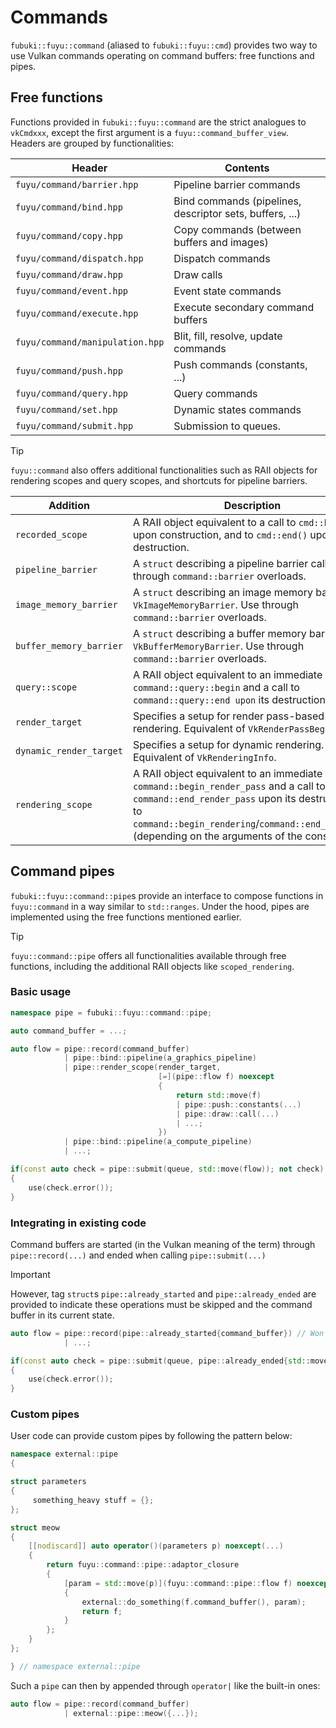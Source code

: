 # Commands

`fubuki::fuyu::command` (aliased to `fubuki::fuyu::cmd`) provides two way to use Vulkan commands operating on command buffers: free functions and pipes.

## Free functions

Functions provided in `fubuki::fuyu::command` are the strict analogues to `vkCmdxxx`, except the first argument is a `fuyu::command_buffer_view`.
Headers are grouped by functionalities:

| Header                          | Contents                                                 |
| ------------------------------- | -------------------------------------------------------- |
| `fuyu/command/barrier.hpp`      | Pipeline barrier commands                                |
| `fuyu/command/bind.hpp`         | Bind commands (pipelines, descriptor sets, buffers, ...) |
| `fuyu/command/copy.hpp`         | Copy commands (between buffers and images)               |
| `fuyu/command/dispatch.hpp`     | Dispatch commands                                        |
| `fuyu/command/draw.hpp`         | Draw calls                                               |
| `fuyu/command/event.hpp`        | Event state commands                                     |
| `fuyu/command/execute.hpp`      | Execute secondary command buffers                        |
| `fuyu/command/manipulation.hpp` | Blit, fill, resolve, update commands                     |
| `fuyu/command/push.hpp`         | Push commands (constants, ...)                           |
| `fuyu/command/query.hpp`        | Query commands                                           |
| `fuyu/command/set.hpp`          | Dynamic states commands                                  |
| `fuyu/command/submit.hpp`       | Submission to queues.                                    |


> [!TIP]
> `fuyu::command` also offers additional functionalities such as RAII objects for rendering scopes and query scopes, and shortcuts for pipeline barriers.

| Addition                | Description                                                                                                                                                                                                                                             |
| ----------------------- | ------------------------------------------------------------------------------------------------------------------------------------------------------------------------------------------------------------------------------------------------------- |
| `recorded_scope`        | A RAII object equivalent to a call to `cmd::begin()` upon construction, and to `cmd::end()` upon destruction.                                                                                                                                           |
| `pipeline_barrier`      | A `struct` describing a pipeline barrier call. Use through `command::barrier` overloads.                                                                                                                                                                |
| `image_memory_barrier`  | A `struct` describing an image memory barrier, as `VkImageMemoryBarrier`. Use through `command::barrier` overloads.                                                                                                                                     |
| `buffer_memory_barrier` | A `struct` describing a buffer memory barrier, as `VkBufferMemoryBarrier`. Use through `command::barrier` overloads.                                                                                                                                    |
| `query::scope`          | A RAII object equivalent to an immediate call to `command::query::begin` and a call to `command::query::end upon` its destruction.                                                                                                                      |
| `render_target`         | Specifies a setup for render pass-based rendering. Equivalent of `VkRenderPassBeginInfo`.                                                                                                                                                               |
| `dynamic_render_target` | Specifies a setup for dynamic rendering. Equivalent of `VkRenderingInfo`.                                                                                                                                                                               |
| `rendering_scope`       | A RAII object equivalent to an immediate call to `command::begin_render_pass` and a call to `command::end_render_pass` upon its destruction, or to `command::begin_rendering`/`command::end_rendering` (depending on the arguments of the constructor). |


## Command pipes

`fubuki::fuyu::command::pipe`s provide an interface to compose functions in `fuyu::command` in a way similar to `std::ranges`.
Under the hood, pipes are implemented using the free functions mentioned earlier.

> [!TIP]
> `fuyu::command::pipe` offers all functionalities available through free functions, including the additional RAII objects like `scoped_rendering`. 

### Basic usage

```cpp
namespace pipe = fubuki::fuyu::command::pipe;

auto command_buffer = ...;

auto flow = pipe::record(command_buffer)
            | pipe::bind::pipeline(a_graphics_pipeline)
            | pipe::render_scope(render_target,
                                 [=](pipe::flow f) noexcept
                                 {
                                     return std::move(f)
                                     | pipe::push::constants(...)
                                     | pipe::draw::call(...)
                                     | ...;
                                 })
            | pipe::bind::pipeline(a_compute_pipeline)
            | ...;

if(const auto check = pipe::submit(queue, std::move(flow)); not check)
{
    use(check.error());
}
```

### Integrating in existing code

Command buffers are started (in the Vulkan meaning of the term) through `pipe::record(...)` and ended when calling `pipe::submit(...)`

> [!IMPORTANT]
> However, tag `struct`s `pipe::already_started` and `pipe::already_ended` are provided to indicate these operations must be skipped and the command buffer in its current state.

```cpp
auto flow = pipe::record(pipe::already_started{command_buffer}) // Won't call vkBeginCommandBuffer on the command buffer
            | ...;

if(const auto check = pipe::submit(queue, pipe::already_ended{std::move(flow)}); not check) // Won't call vkEndCommandBuffer on the pipe command buffer
{
    use(check.error());
}
```

### Custom pipes

User code can provide custom pipes by following the pattern below:

```cpp
namespace external::pipe
{

struct parameters
{
     something_heavy stuff = {};
};

struct meow
{
    [[nodiscard]] auto operator()(parameters p) noexcept(...)
    {
        return fuyu::command::pipe::adaptor_closure
        {
            [param = std::move(p)](fuyu::command::pipe::flow f) noexcept(...)
            {
                external::do_something(f.command_buffer(), param);
                return f;
            }
        };
    }
};

} // namespace external::pipe
```

Such a `pipe` can then by appended through `operator|` like the built-in ones:

```cpp
auto flow = pipe::record(command_buffer)
            | external::pipe::meow({...});
```
